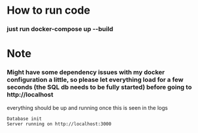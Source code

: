 # How to run code
### just run docker-compose up --build

# Note
### Might have some dependency issues with my docker configuration a little, so please let everything load for a few seconds (the SQL db needs to be fully started) before going to http://localhost  

everything should be up and running once this is seen in the logs  
```bash
Database init
Server running on http://localhost:3000
```

